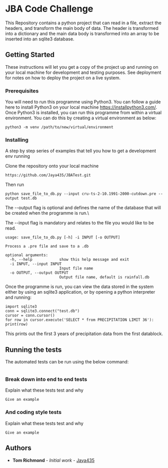 # JBA Code Challenge

This Repository contains a python project that can read in a file, extract the headers, and transform the main body of data. The header is transformed into a dictionary and the main data body is transformed into an array to be inserted into an sqlite3 database.

## Getting Started

These instructions will let you get a copy of the project up and running on your local machine for development and testing purposes. See deployment for notes on how to deploy the project on a live system.

### Prerequisites

You will need to run this programme using Python3. You can follow a guide here to install Python3 on your local machine https://installpython3.com/. Once Python3 is installed, you can run this programme from within a virtual environment. You can do this by creating a virtual environment as below:

```
python3 -m venv /path/to/new/virtual/environment
```

### Installing

A step by step series of examples that tell you how to get a development env running

Clone the repository onto your local machine
```
https://github.com/Jaya435/JBATest.git
```
Then run
```
python save_file_to_db.py --input cru-ts-2-10.1991-2000-cutdown.pre --output test.db
```
The --output flag is optional and defines the name of the database that will be created when the programme is run.\

The --input flag is mandatory and relates to the file you would like to be read.

```
usage: save_file_to_db.py [-h] -i INPUT [-o OUTPUT]

Process a .pre file and save to a .db

optional arguments:
  -h, --help            show this help message and exit
  -i INPUT, --input INPUT
                        Input file name
  -o OUTPUT, --output OUTPUT
                        Output file name, default is rainfall.db
```

Once the programme is run, you can view the data stored in the system either by using an sqlite3 application, or by opening a python interpreter and running:
```
import sqlite3
conn = sqlite3.connect("test.db")
cursor = conn.cursor()
for row in cursor.execute('SELECT * from PRECIPITATION LIMIT 36'): print(row)
```
This prints out the first 3 years of precipitation data from the first datablock.

## Running the tests

The automated tests can be run using the below command:
```

```

### Break down into end to end tests

Explain what these tests test and why

```
Give an example
```

### And coding style tests

Explain what these tests test and why

```
Give an example
```

## Authors

* **Tom Richmond** - *Initial work* - [Jaya435](https://github.com/Jaya435/)
